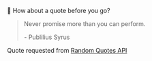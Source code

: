 📣 How about a quote before you go?

> Never promise more than you can perform.
>
> <p>- Publilius Syrus</p>

Quote requested from [Random Quotes API](https://github.com/lukePeavey/quotable)
